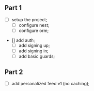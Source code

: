 ## Part 1

- [ ] setup the project;
  - [ ] configure nest;
  - [ ] configure orm;

- [] add auth;
  - [ ] add signing up;
  - [ ] add signing in;
  - [ ] add basic guards;

## Part 2

- [ ] add personalized feed v1 (no caching);
